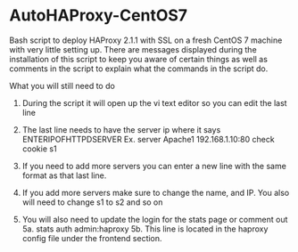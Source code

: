 # AutoHAProxy-CentOS7
Bash script to deploy HAProxy 2.1.1 with SSL on a fresh CentOS 7 machine with very little setting up. There are messages displayed during the installation of this script to keep you aware of certain things as well as comments in the script to explain what the commands in the script do.

What you will still need to do

1. During the script it will open up the vi text editor so you can edit the last line

2. The last line needs to have the server ip where it says ENTERIPOFHTTPDSERVER Ex. server Apache1 192.168.1.10:80 check cookie s1

3. If you need to add more servers you can enter a new line with the same format as that last line.

4. If you add more servers make sure to change the name, and IP. You also will need to change s1 to s2 and so on

5. You will also need to update the login for the stats page or comment out
5a. stats auth admin:haproxy
5b. This line is located in the haproxy config file under the frontend section.
